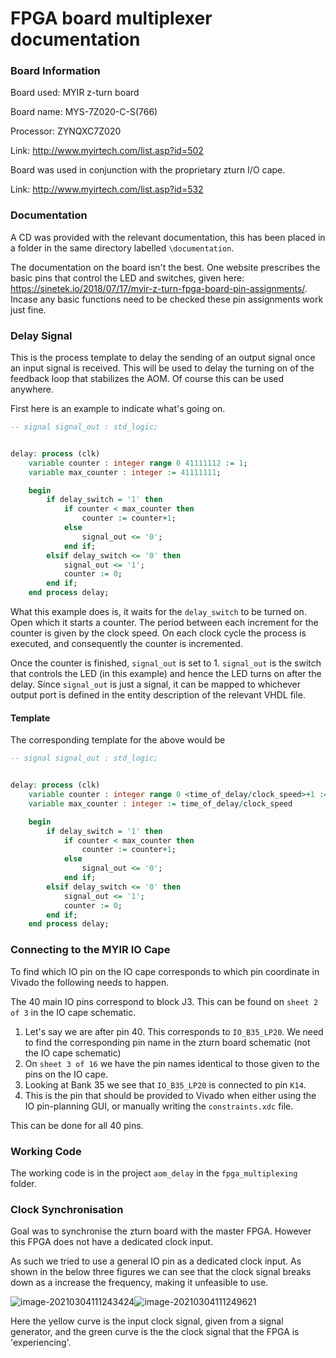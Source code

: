 # FPGA board multiplexer documentation



### Board Information

Board used: MYIR z-turn board

Board name: MYS-7Z020-C-S(766)

Processor: ZYNQXC7Z020

 Link: 	http://www.myirtech.com/list.asp?id=502



Board was used in conjunction with the proprietary zturn I/O cape. 

Link: http://www.myirtech.com/list.asp?id=532





### Documentation

A CD was provided with the relevant documentation, this has been placed in a folder in the same directory labelled `\documentation`. 



The documentation on the board isn't the best. One website prescribes the basic pins that control the LED and switches, given here: https://sinetek.io/2018/07/17/myir-z-turn-fpga-board-pin-assignments/. Incase any basic functions need to be checked these pin assignments work just fine.





### Delay Signal

This is the process template to delay the sending of an output signal once an input signal is received. This will be used to delay the turning on of the feedback loop that stabilizes the AOM. Of course this can be used anywhere. 



First here is an example to indicate what's going on.

```vhdl
-- signal signal_out : std_logic;	


delay: process (clk)
    variable counter : integer range 0 41111112 := 1;
	variable max_counter : integer := 41111111;

	begin
        if delay_switch = '1' then
            if counter < max_counter then
                counter := counter+1;
        	else
                signal_out <= '0';
        	end if;
        elsif delay_switch <= '0' then
            signal_out <= '1';
            counter := 0;
		end if;
	end process delay;
```



What this example does is, it waits for the `delay_switch` to be turned on. Open which it starts a counter. The period between each increment for the counter is given by the clock speed. On each clock cycle the process is executed, and consequently the counter is incremented.

Once the counter is finished, `signal_out` is set to 1. `signal_out` is the switch that controls the LED (in this example) and hence the LED turns on after the delay. Since `signal_out` is just a signal, it can be mapped to whichever output port is defined in the entity description of the relevant VHDL file. 



#### Template

The corresponding template for the above would be 

```vhdl
-- signal signal_out : std_logic;	


delay: process (clk)
    variable counter : integer range 0 <time_of_delay/clock_speed>+1 := 1;
	variable max_counter : integer := time_of_delay/clock_speed 

	begin
        if delay_switch = '1' then
            if counter < max_counter then
                counter := counter+1;
        	else
                signal_out <= '0';
        	end if;
        elsif delay_switch <= '0' then
            signal_out <= '1';
            counter := 0;
		end if;
	end process delay;
```



### Connecting to the MYIR IO Cape

To find which IO pin on the IO cape corresponds to which pin coordinate in Vivado the following needs to happen.



The 40 main IO pins correspond to block J3. This can be found on `sheet 2 of 3` in the IO cape schematic. 

1. Let's say we are after pin 40. This corresponds to `IO_B35_LP20`. We need to find the corresponding pin name in the zturn board schematic (not the IO cape schematic)
2. On `sheet 3 of 16` we have the pin names identical to those given to the pins on the IO cape. 
3. Looking at Bank 35 we see that `IO_B35_LP20` is connected to pin `K14`. 
4. This is the pin that should be provided to Vivado when either using the IO pin-planning GUI, or manually writing the `constraints.xdc` file. 



This can be done for all 40 pins. 









### Working Code



The working code is in the project `aom_delay` in the `fpga_multiplexing` folder. 



### Clock Synchronisation

Goal was to synchronise the zturn board with the master FPGA. However this FPGA does not have a dedicated clock input.

As such we tried to use a general IO pin as a dedicated clock input. As shown in the below three figures we can see that the clock signal breaks down as a increase the frequency, making it unfeasible to use.



![image-20210304111243424](C:\Users\pala8831\AppData\Roaming\Typora\typora-user-images\image-20210304111243424.png)![image-20210304111249621](C:\Users\pala8831\AppData\Roaming\Typora\typora-user-images\image-20210304111249621.png)



Here the yellow curve is the input clock signal, given from a signal generator, and the green curve is the the clock signal that the FPGA is 'experiencing'.